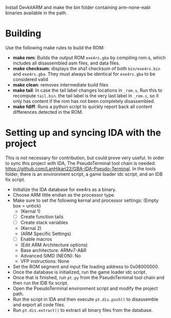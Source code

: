 Install DevkitARM and make the bin folder containing arm-none-eabi binaries available in the path.

# Building
Use the following make rules to build the ROM:
- **make rom**: Builds the output ROM `exe4rs.gba` by compiling rom.s, which includes all disassembled asm files, and data files.
- **make checksum**: displays the sha1 checksum of both `bin/exe4rs.bin` and `exe4rs.gba`. They must always be identical for `exe4rs.gba` to be considered valid
- **make clean**: removes intermediate build files
- **make tail**: In case the tail label changes locations in `_rom.s`, Run this to recompute `tail.bin`. the tail label is the very last label in `_rom.s`, so it only has content if the rom has not been completely disassembled.
- **make fdiff**: Runs a python script to quickly report back all content differences detected in the ROM.

# Setting up and syncing IDA with the project
This is not necessary for contribution, but could prove very useful. In order to sync this project with IDA, The PseudoTerminal tool chain is needed: https://github.com/LanHikari22/GBA-IDA-Pseudo-Terminal. In the tools folder, there is an environment script, a game loader idc script, and an IDB fix script.
- Initialize the IDA database for exe4rs as a binary. 
- Choose ARM little endian as the processor type.
- Make sure to set the following kernal and processor settings: (Empty box = untick)
  - (Kernal 1)
  - [ ] Create function tails
  - [ ] Create stack variables
  - (Kernal 2)
  - (ARM Specific Settings)
  - [ ] Enable macros
  - (Edit ARM Architecture options)
  - Base architecture: ARMv7-A&R
  - Advanced SIMD (NEON): No
  - VFP instructions: None
- Set the ROM segment and input file loading address to 0x08000000.
- Once the database is initialized, run the game loader idc script.
- Once that is finished, run `pt.py` from the PseudoTerminal tool chain and then run the IDB fix script.
- Open the PseudoTerminal environment script and modify the project path.
- Run the script in IDA and then execute `pt.dis.push()` to disassemble and export all code files. 
- Run `pt.dis.extract()` to extract all binary files from the database.
